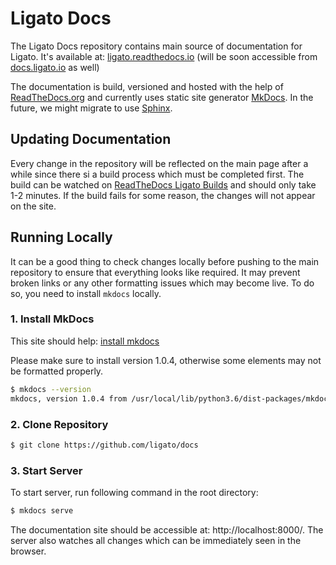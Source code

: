 # Ligato Docs

The Ligato Docs repository contains main source of documentation for Ligato. It's available at: [ligato.readthedocs.io](https://ligato.readthedocs.io/) (will be soon accessible from [docs.ligato.io](https://docs.ligato.io/) as well)

The documentation is build, versioned and hosted with the help of [ReadTheDocs.org](https://readthedocs.org/) and currently uses static site generator [MkDocs](https://www.mkdocs.org/). In the future, we might migrate to use [Sphinx](http://www.sphinx-doc.org/en/master/).

## Updating Documentation

Every change in the repository will be reflected on the main page after a while since there si a build process which must be completed first. The build can be watched on [ReadTheDocs Ligato Builds](https://readthedocs.org/projects/ligato/builds/) and should only take 1-2 minutes. If the build fails for some reason, the changes will not appear on the site.

## Running Locally

It can be a good thing to check changes locally before pushing to the main repository to ensure that everything looks like required. It may prevent broken links or any other formatting issues which may become live. To do so, you need to install `mkdocs` locally.

### 1. Install MkDocs

This site should help: [install mkdocs](https://www.mkdocs.org/#installation)

Please make sure to install version 1.0.4, otherwise some elements may not be formatted properly.

```bash
$ mkdocs --version
mkdocs, version 1.0.4 from /usr/local/lib/python3.6/dist-packages/mkdocs (Python 3.6)
```

### 2. Clone Repository

```bash
$ git clone https://github.com/ligato/docs
``` 

### 3. Start Server

To start server, run following command in the root directory:

```bash
$ mkdocs serve
```

The documentation site should be accessible at: http://localhost:8000/. The server also watches all changes which can be immediately seen in the browser.
